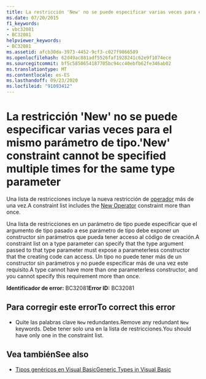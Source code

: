 ```yaml
---
title: La restricción 'New' no se puede especificar varias veces para el mismo parámetro de tipo.
ms.date: 07/20/2015
f1_keywords:
- vbc32081
- BC32081
helpviewer_keywords:
- BC32081
ms.assetid: afcb30da-3973-4452-9cf3-c027f9866589
ms.openlocfilehash: 62d49ac881adf5526faf1928241c62e9f1074ece
ms.sourcegitcommit: bf5c5850654187705bc94cc40ebfb62fe346ab02
ms.translationtype: MT
ms.contentlocale: es-ES
ms.lasthandoff: 09/23/2020
ms.locfileid: "91093412"
---
```

# <a name="new-constraint-cannot-be-specified-multiple-times-for-the-same-type-parameter"></a><span data-ttu-id="c5e6a-102">La restricción 'New' no se puede especificar varias veces para el mismo parámetro de tipo.</span><span class="sxs-lookup"><span data-stu-id="c5e6a-102">'New' constraint cannot be specified multiple times for the same type parameter</span></span>

<span data-ttu-id="c5e6a-103">Una lista de restricciones incluye la nueva restricción de [operador](../language-reference/operators/new-operator.md) más de una vez.</span><span class="sxs-lookup"><span data-stu-id="c5e6a-103">A constraint list includes the [New Operator](../language-reference/operators/new-operator.md) constraint more than once.</span></span>  
  
 <span data-ttu-id="c5e6a-104">Una lista de restricciones en un parámetro de tipo puede especificar que el argumento de tipo pasado a ese parámetro de tipo debe exponer un constructor sin parámetros que pueda tener acceso al código de creación.</span><span class="sxs-lookup"><span data-stu-id="c5e6a-104">A constraint list on a type parameter can specify that the type argument passed to that type parameter must expose a parameterless constructor that the creating code can access.</span></span> <span data-ttu-id="c5e6a-105">Un tipo no puede tener más de un constructor sin parámetros y no puede especificar más de una vez este requisito.</span><span class="sxs-lookup"><span data-stu-id="c5e6a-105">A type cannot have more than one parameterless constructor, and you cannot specify this requirement more than once.</span></span>  
  
 <span data-ttu-id="c5e6a-106">**Identificador de error:** BC32081</span><span class="sxs-lookup"><span data-stu-id="c5e6a-106">**Error ID:** BC32081</span></span>  
  
## <a name="to-correct-this-error"></a><span data-ttu-id="c5e6a-107">Para corregir este error</span><span class="sxs-lookup"><span data-stu-id="c5e6a-107">To correct this error</span></span>  
  
- <span data-ttu-id="c5e6a-108">Quite las palabras clave `New` redundantes.</span><span class="sxs-lookup"><span data-stu-id="c5e6a-108">Remove any redundant `New` keywords.</span></span> <span data-ttu-id="c5e6a-109">Debe tener solo una en la lista de restricciones.</span><span class="sxs-lookup"><span data-stu-id="c5e6a-109">You should have only one in the constraint list.</span></span>  
  
## <a name="see-also"></a><span data-ttu-id="c5e6a-110">Vea también</span><span class="sxs-lookup"><span data-stu-id="c5e6a-110">See also</span></span>

- [<span data-ttu-id="c5e6a-111">Tipos genéricos en Visual Basic</span><span class="sxs-lookup"><span data-stu-id="c5e6a-111">Generic Types in Visual Basic</span></span>](../programming-guide/language-features/data-types/generic-types.md)
